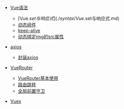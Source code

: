 - [Vue语法]()
    - [Vue.$set与响应式](./syntax/Vue.$set与响应式.md)
    - [动态组件](./syntax/动态组件.md)
    - [keep-alive](./syntax/keep-alive.md)
    - [动态绑定img的src属性](./syntax/动态绑定img的src属性.md)

- [axios]()
    - [封装axios](./axios/封装axios.md)

- [VueRouter]()
    - [VueRouter基本使用](./router/VueRouter基本使用.md)
    - [路由跳转](./router/路由跳转.md)
    - [全局前置守卫](./router/全局前置守卫.md)

- [Vuex]()

